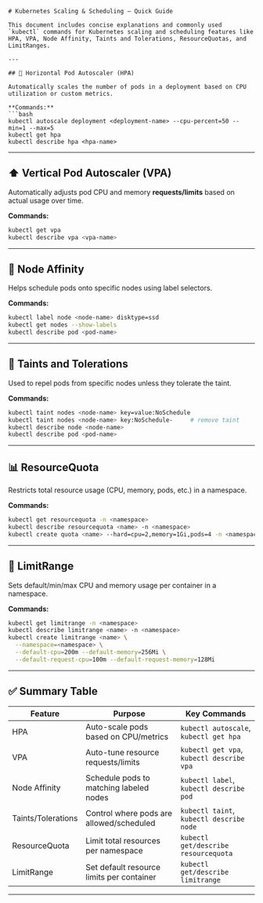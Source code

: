 ```
# Kubernetes Scaling & Scheduling – Quick Guide

This document includes concise explanations and commonly used `kubectl` commands for Kubernetes scaling and scheduling features like HPA, VPA, Node Affinity, Taints and Tolerations, ResourceQuotas, and LimitRanges.

---

## 🔁 Horizontal Pod Autoscaler (HPA)

Automatically scales the number of pods in a deployment based on CPU utilization or custom metrics.

**Commands:**
```bash
kubectl autoscale deployment <deployment-name> --cpu-percent=50 --min=1 --max=5
kubectl get hpa
kubectl describe hpa <hpa-name>
```

---

## ⬆️ Vertical Pod Autoscaler (VPA)

Automatically adjusts pod CPU and memory **requests/limits** based on actual usage over time.

**Commands:**
```bash
kubectl get vpa
kubectl describe vpa <vpa-name>
```

---

## 📌 Node Affinity

Helps schedule pods onto specific nodes using label selectors.

**Commands:**
```bash
kubectl label node <node-name> disktype=ssd
kubectl get nodes --show-labels
kubectl describe pod <pod-name>
```

---

## 🚫 Taints and Tolerations

Used to repel pods from specific nodes unless they tolerate the taint.

**Commands:**
```bash
kubectl taint nodes <node-name> key=value:NoSchedule
kubectl taint nodes <node-name> key:NoSchedule-     # remove taint
kubectl describe node <node-name>
kubectl describe pod <pod-name>
```

---

## 📊 ResourceQuota

Restricts total resource usage (CPU, memory, pods, etc.) in a namespace.

**Commands:**
```bash
kubectl get resourcequota -n <namespace>
kubectl describe resourcequota <name> -n <namespace>
kubectl create quota <name> --hard=cpu=2,memory=1Gi,pods=4 -n <namespace>
```

---

## 📏 LimitRange

Sets default/min/max CPU and memory usage per container in a namespace.

**Commands:**
```bash
kubectl get limitrange -n <namespace>
kubectl describe limitrange <name> -n <namespace>
kubectl create limitrange <name> \
  --namespace=<namespace> \
  --default-cpu=200m --default-memory=256Mi \
  --default-request-cpu=100m --default-request-memory=128Mi
```

---

## ✅ Summary Table

| Feature             | Purpose                                           | Key Commands                             |
|---------------------|---------------------------------------------------|------------------------------------------|
| HPA                 | Auto-scale pods based on CPU/metrics              | `kubectl autoscale`, `kubectl get hpa`   |
| VPA                 | Auto-tune resource requests/limits                | `kubectl get vpa`, `kubectl describe vpa`|
| Node Affinity       | Schedule pods to matching labeled nodes           | `kubectl label`, `kubectl describe pod`  |
| Taints/Tolerations  | Control where pods are allowed/scheduled          | `kubectl taint`, `kubectl describe node` |
| ResourceQuota       | Limit total resources per namespace               | `kubectl get/describe resourcequota`     |
| LimitRange          | Set default resource limits per container         | `kubectl get/describe limitrange`        |

---
